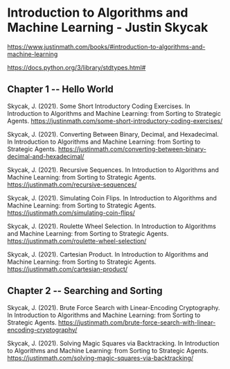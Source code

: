 # Introduction to Algorithms and Machine Learning - Justin Skycak
https://www.justinmath.com/books/#introduction-to-algorithms-and-machine-learning

https://docs.python.org/3/library/stdtypes.html#

## Chapter 1 -- Hello World

Skycak, J. (2021). Some Short Introductory Coding Exercises. In Introduction to Algorithms and Machine Learning: from Sorting to Strategic Agents. https://justinmath.com/some-short-introductory-coding-exercises/

Skycak, J. (2021). Converting Between Binary, Decimal, and Hexadecimal. In Introduction to Algorithms and Machine Learning: from Sorting to Strategic Agents. https://justinmath.com/converting-between-binary-decimal-and-hexadecimal/

Skycak, J. (2021). Recursive Sequences. In Introduction to Algorithms and Machine Learning: from Sorting to Strategic Agents. https://justinmath.com/recursive-sequences/

Skycak, J. (2021). Simulating Coin Flips. In Introduction to Algorithms and Machine Learning: from Sorting to Strategic Agents. https://justinmath.com/simulating-coin-flips/

Skycak, J. (2021). Roulette Wheel Selection. In Introduction to Algorithms and Machine Learning: from Sorting to Strategic Agents. https://justinmath.com/roulette-wheel-selection/

Skycak, J. (2021). Cartesian Product. In Introduction to Algorithms and Machine Learning: from Sorting to Strategic Agents. https://justinmath.com/cartesian-product/

## Chapter 2 -- Searching and Sorting

Skycak, J. (2021). Brute Force Search with Linear-Encoding Cryptography. In Introduction to Algorithms and Machine Learning: from Sorting to Strategic Agents. https://justinmath.com/brute-force-search-with-linear-encoding-cryptography/

Skycak, J. (2021). Solving Magic Squares via Backtracking. In Introduction to Algorithms and Machine Learning: from Sorting to Strategic Agents. https://justinmath.com/solving-magic-squares-via-backtracking/
